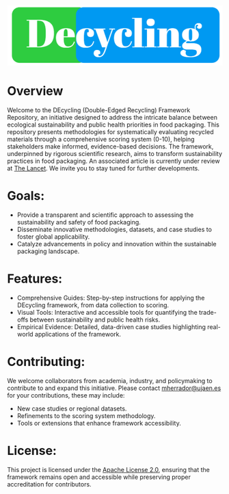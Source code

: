 ![DEcycling Framework](logo.png)

# Overview
Welcome to the DEcycling (Double-Edged Recycling) Framework Repository, an initiative designed to address the intricate balance between ecological sustainability and public health priorities in food packaging. This repository presents methodologies for systematically evaluating recycled materials through a comprehensive scoring system (0-10), helping stakeholders make informed, evidence-based decisions. The framework, underpinned by rigorous scientific research, aims to transform sustainability practices in food packaging. An associated article is currently under review at [The Lancet](https://www.thelancet.com/). We invite you to stay tuned for further developments.

# Goals:
- Provide a transparent and scientific approach to assessing the sustainability and safety of food packaging.
- Disseminate innovative methodologies, datasets, and case studies to foster global applicability.
- Catalyze advancements in policy and innovation within the sustainable packaging landscape.

# Features:
- Comprehensive Guides: Step-by-step instructions for applying the DEcycling framework, from data collection to scoring.
- Visual Tools: Interactive and accessible tools for quantifying the trade-offs between sustainability and public health risks.
- Empirical Evidence: Detailed, data-driven case studies highlighting real-world applications of the framework.

# Contributing:
We welcome collaborators from academia, industry, and policymaking to contribute to and expand this initiative. Please contact mherrador@ujaen.es for your contributions, these may include:
- New case studies or regional datasets.
- Refinements to the scoring system methodology.
- Tools or extensions that enhance framework accessibility.

# License:
This project is licensed under the [Apache License 2.0](https://github.com/linacquest/DEcycling/blob/main/LICENSE), ensuring that the framework remains open and accessible while preserving proper accreditation for contributors.
